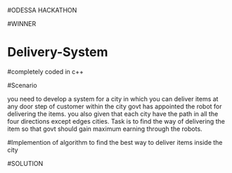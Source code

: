 #ODESSA HACKATHON

#WINNER

# Delivery-System
#completely coded in c++

#Scenario

you need to develop a system for a city in which you can deliver items at any door step of customer within the city
govt has appointed the robot for delivering the items.
you also given that each city have the path in all the four directions except edges cities.
Task is to find the way of delivering the item so that govt should gain maximum earning through the robots.

#Implemention of algorithm to find the best way to deliver items inside the city

#SOLUTION
